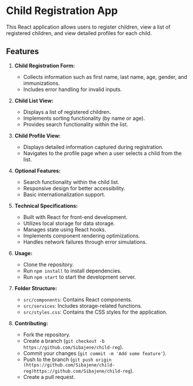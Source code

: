 # Child Registration App

This React application allows users to register children, view a list of registered children, and view detailed profiles for each child.

## Features

1. **Child Registration Form:**
   - Collects information such as first name, last name, age, gender, and immunizations.
   - Includes error handling for invalid inputs.

2. **Child List View:**
   - Displays a list of registered children.
   - Implements sorting functionality (by name or age).
   - Provides search functionality within the list.

3. **Child Profile View:**
   - Displays detailed information captured during registration.
   - Navigates to the profile page when a user selects a child from the list.

4. **Optional Features:**
   - Search functionality within the child list.
   - Responsive design for better accessibility.
   - Basic internationalization support.

5. **Technical Specifications:**
   - Built with React for front-end development.
   - Utilizes local storage for data storage.
   - Manages state using React hooks.
   - Implements component rendering optimizations.
   - Handles network failures through error simulations.

6. **Usage:**
   - Clone the repository.
   - Run `npm install` to install dependencies.
   - Run `npm start` to start the development server.

7. **Folder Structure:**
   - `src/components`: Contains React components.
   - `src/services`: Includes storage-related functions.
   - `src/styles.css`: Contains the CSS styles for the application.

8. **Contributing:**
   - Fork the repository.
   - Create a branch (`git checkout -b https://github.com/Sibajene/child-reg`).
   - Commit your changes (`git commit -m 'Add some feature'`).
   - Push to the branch (`git push origin (https://github.com/Sibajene/child-reg)https://github.com/Sibajene/child-reg`).
   - Create a pull request.

